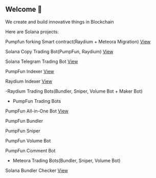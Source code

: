 ## Welcome 👋

<!--

**Here are some ideas to get you started:**

🙋‍♀️ A short introduction - what is your organization all about?
🌈 Contribution guidelines - how can the community get involved?
👩‍💻 Useful resources - where can the community find your docs? Is there anything else the community should know?
🍿 Fun facts - what does your team eat for breakfast?
🧙 Remember, you can do mighty things with the power of [Markdown](https://docs.github.com/github/writing-on-github/getting-started-with-writing-and-formatting-on-github/basic-writing-and-formatting-syntax)
-->

We create and build innovative things in Blockchain

Here are Solana projects:

Pumpfun forking Smart contract(Raydium + Meteora Migration) [View](https://github.com/NexusSoluOrg/pumpfun-fork-smart-contract)

Solana Copy Trading Bot(PumpFun, Raydium) [View](https://github.com/NexusSoluOrg/solana-copy-trading-bot)

Solana Telegram Trading Bot [View](https://github.com/NexusSoluOrg/Solana-Telegram-Trading-Bot)

PumpFun Indexer [View](https://github.com/NexusSoluOrg/PumpFun-Indexer)

Raydium Indexer [View](https://github.com/NexusSoluOrg/Raydium-Indexer)

-Raydium Trading Bots(Bundler, Sniper, Volume Bot + Maker Bot)

- PumpFun Trading Bots

PumpFun All-in-One Bot [View](https://github.com/NexusSoluOrg/pumpfun-trading-bot-all-in-one)

PumpFun Bundler

PumpFun Sniper

PumpFun Volume Bot

PumpFun Comment Bot

- Meteora Trading Bots(Bundler, Sniper, Volume Bot)

Solana Bundler Checker [View](https://github.com/NexusSoluOrg/solana-bundler-checker)
